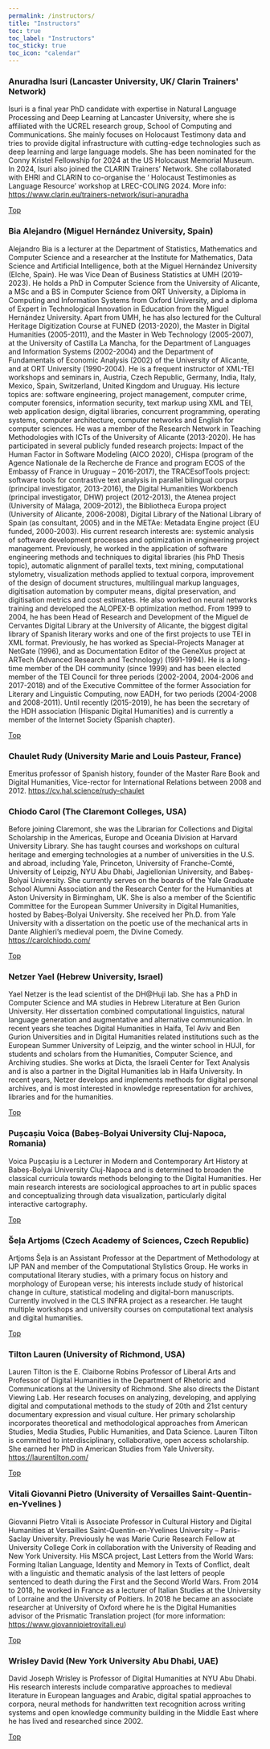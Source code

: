 ```yaml
---
permalink: /instructors/
title: "Instructors"
toc: true
toc_label: "Instructors"
toc_sticky: true
toc_icon: "calendar"
---
```


### Anuradha Isuri (Lancaster University, UK/ Clarin Trainers' Network)
Isuri is a final year PhD candidate with expertise in Natural Language Processing and Deep Learning at Lancaster University, where she is affiliated with the UCREL research group, School of Computing and Communications.  She mainly focuses on Holocaust Testimony data and tries to provide digital infrastructure with cutting-edge technologies such as deep learning and large language models. She has been nominated for the Conny Kristel Fellowship for 2024 at the US Holocaust Memorial Museum. 
In 2024, Isuri also joined the CLARIN Trainers’ Network. She collaborated with EHRI and CLARIN to co-organise the ‘ Holocaust Testimonies as Language Resource’ workshop at LREC-COLING 2024. 
More info: https://www.clarin.eu/trainers-network/isuri-anuradha

[Top](https://esudh.github.io/instructors/)

### Bia Alejandro (Miguel Hernández University, Spain)
Alejandro Bia is a lecturer at the Department of Statistics, Mathematics and Computer Science and a researcher at the Institute for Mathematics, Data Science and Artificial Intelligence, both at the Miguel Hernández University (Elche, Spain). He was Vice Dean of Business Statistics at UMH (2019-2023).
He holds a PhD in Computer Science from the University of Alicante, a MSc and a BS in Computer Science from ORT University, a Diploma in Computing and Information Systems from Oxford University, and a diploma of Expert in Technological Innovation in Education from the Miguel Hernández University.
Apart from UMH, he has also lectured for the Cultural Heritage Digitization Course at FUNED (2013-2020), the Master in Digital Humanities (2005-2011), and the Master in Web Technology (2005-2007), at the University of Castilla La Mancha, for the Department of Languages and Information Systems (2002-2004) and the Department of Fundamentals of Economic Analysis (2002) of the University of Alicante, and at ORT University (1990-2004).
He is a frequent instructor of XML-TEI workshops and seminars in, Austria, Czech Republic, Germany, India, Italy, Mexico, Spain, Switzerland, United Kingdom and Uruguay.
His lecture topics are: software engineering, project management, computer crime, computer forensics, information security, text markup using XML and TEI, web application design, digital libraries, concurrent programming, operating systems, computer architecture, computer networks and English for computer sciences. He was a member of the Research Network in Teaching Methodologies with ICTs of the University of Alicante (2013-2020).
He has participated in several publicly funded research projects: Impact of the Human Factor in Software Modeling (AICO 2020), CHispa (program of the Agence Nationale de la Recherche de France and program ECOS of the Embassy of France in Uruguay – 2016-2017), the TRACEsofTools project: software tools for contrastive text analysis in parallel bilingual corpus (principal investigator, 2013-2016), the Digital Humanities Workbench (principal investigator, DHW) project (2012-2013), the Atenea project (University of Málaga, 2009-2012), the Bibliotheca Europa project (University of Alicante, 2006-2008), Digital Library of the National Library of Spain (as consultant, 2005) and in the METAe: Metadata Engine project (EU funded, 2000-2003).
His current research interests are: systemic analysis of software development processes and optimization in engineering project management. Previously, he worked in the application of software engineering methods and techniques to digital libraries (his PhD Thesis topic), automatic alignment of parallel texts, text mining, computational stylometry, visualization methods applied to textual corpora, improvement of the design of document structures, multilingual markup languages, digitisation automation by computer means, digital preservation, and digitisation metrics and cost estimates. He also worked on neural networks training and developed the ALOPEX-B optimization method.
From 1999 to 2004, he has been Head of Research and Development of the Miguel de Cervantes Digital Library at the University of Alicante, the biggest digital library of Spanish literary works and one of the first projects to use TEI in XML format. Previously, he has worked as Special-Projects Manager at NetGate (1996), and as Documentation Editor of the GeneXus project at ARTech (Advanced Research and Technology) (1991-1994).
He is a long-time member of the DH community (since 1999) and has been elected member of the TEI Council for three periods (2002-2004, 2004-2006 and 2017-2018) and of the Executive Committee of the former Association for Literary and Linguistic Computing, now EADH, for two periods (2004-2008 and 2008-2011). Until recently (2015-2019), he has been the secretary of the HDH association (Hispanic Digital Humanities) and is currently a member of the Internet Society (Spanish chapter).

[Top](https://esudh.github.io/instructors/)

### Chaulet Rudy (University Marie and Louis Pasteur, France)
Emeritus professor of Spanish history, founder of the Master Rare Book and Digital
Humanities, Vice-rector for International Relations between 2008 and 2012.
https://cv.hal.science/rudy-chaulet

### Chiodo Carol (The Claremont Colleges, USA)
Before joining Claremont, she was the Librarian for Collections and Digital Scholarship in the Americas, Europe and Oceania Division at Harvard University Library. She has taught courses and workshops on cultural heritage and emerging technologies at a number of universities in the U.S. and abroad, including Yale, Princeton, University of Franche-Comté, University of Leipzig, NYU Abu Dhabi, Jagiellonian University, and Babeş-Bolyai University.
She currently serves on the boards of the Yale Graduate School Alumni Association and the Research Center for the Humanities at Aston University in Birmingham, UK. She is also a member of the Scientific Committee for the European Summer University in Digital Humanities, hosted by Babeş-Bolyai University.
She received her Ph.D. from Yale University with a dissertation on the poetic use of the mechanical arts in Dante Alighieri’s medieval poem, the Divine Comedy.
https://carolchiodo.com/

[Top](https://esudh.github.io/instructors/)

### Netzer Yael (Hebrew University, Israel)
Yael Netzer is the lead scientist of the DH@Huji lab. She has a PhD in Computer Science and MA studies in Hebrew Literature at Ben Gurion University.  Her dissertation combined computational linguistics, natural language generation and augmentative and alternative communication.
In recent years she teaches  Digital Humanities in Haifa, Tel Aviv and Ben Gurion Universities and in Digital Humanities related institutions such as the European Summer University of Leipzig, and the winter school in HUJI, for students and scholars from the Humanities, Computer Science, and Archiving studies.
She works at Dicta, the Israeli Center for Text Analysis and is also a partner in the Digital Humanities lab in Haifa University. In recent years, Netzer develops and implements methods for digital personal archives, and is most interested in knowledge representation for archives, libraries and for the humanities. 

[Top](https://esudh.github.io/instructors/)

### Pușcașiu Voica (Babeș-Bolyai University Cluj-Napoca, Romania)
Voica Pușcașiu is a Lecturer in Modern and Contemporary Art History at Babeș-Bolyai University Cluj-Napoca and is determined to broaden the classical curricula towards methods belonging to the Digital Humanities. Her main research interests are sociological approaches to art in public spaces and conceptualizing through data visualization, particularly digital interactive cartography.

[Top](https://esudh.github.io/instructors/)

### Šeļa Artjoms (Czech Academy of Sciences, Czech Republic)
Artjoms Šeļa is an Assistant Professor at the Department of Methodology at IJP PAN and member of the Computational Stylistics Group. He works in computational literary studies, with a primary focus on history and morphology of European verse; his interests include study of historical change in culture, statistical modeling and digital-born manuscripts. Currently involved in the CLS INFRA project as a researcher. He taught multiple workshops and university courses on computational text analysis and digital humanities.

[Top](https://esudh.github.io/instructors/)

### Tilton Lauren (University of Richmond, USA)
Lauren Tilton is the E. Claiborne Robins Professor of Liberal Arts and Professor of Digital Humanities in the Department of Rhetoric and Communications at the University of Richmond. She also directs the Distant Viewing Lab. Her research focuses on analyzing, developing, and applying digital and computational methods to the study of 20th and 21st century documentary expression and visual culture. Her primary scholarship incorporates theoretical and methodological approaches from American Studies, Media Studies, Public Humanities, and Data Science. Lauren Tilton is committed to interdisciplinary, collaborative, open access scholarship. She earned her PhD in American Studies from Yale University.
https://laurentilton.com/

[Top](https://esudh.github.io/instructors/)

### Vitali Giovanni Pietro (University of Versailles Saint-Quentin-en-Yvelines )
Giovanni Pietro Vitali is Associate Professor in Cultural History and Digital Humanities at Versailles Saint-Quentin-en-Yvelines University – Paris-Saclay University. Previously he was Marie Curie Research Fellow at University College Cork in collaboration with the University of Reading and New York University. His MSCA project, Last Letters from the World Wars: Forming Italian Language, Identity and Memory in Texts of Conflict, dealt with a linguistic and thematic analysis of the last letters of people sentenced to death during the First and the Second World Wars. From 2014 to 2018, he worked in France as a lecturer of Italian Studies at the University of Lorraine and the University of Poitiers. In 2018 he became an associate researcher at University of Oxford where he is the Digital Humanities advisor of the Prismatic Translation project (for more information: https://www.giovannipietrovitali.eu)

[Top](https://esudh.github.io/instructors/)

### Wrisley David (New York University Abu Dhabi, UAE)
David Joseph Wrisley is Professor of Digital Humanities at NYU Abu Dhabi. His research interests include comparative approaches to medieval literature in European languages and Arabic, digital spatial approaches to corpora, neural methods for handwritten text recognition across writing systems and open knowledge community building in the Middle East where he has lived and researched since 2002.

[Top](https://esudh.github.io/instructors/)
